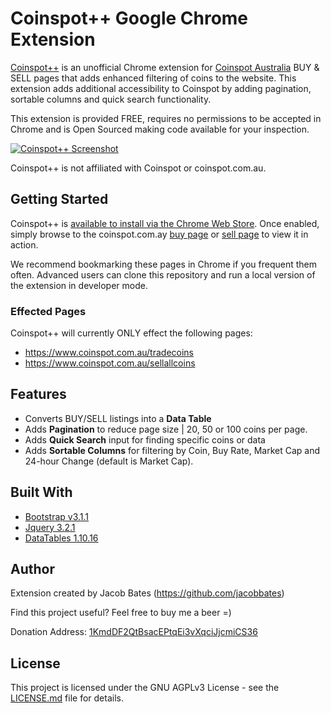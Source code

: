 # Coinspot++ Google Chrome Extension

[Coinspot++](https://github.com/jacobbates/coinspotplusplus/) is an unofficial Chrome extension for [Coinspot Australia](https://coinspot.com.au) BUY & SELL pages that adds enhanced filtering of coins to the website. This extension adds additional accessibility to Coinspot by adding pagination, sortable columns and quick search functionality.

This extension is provided FREE, requires no permissions to be accepted in Chrome and is Open Sourced making code available for your inspection.

[![Coinspot++ Screenshot](https://lh3.googleusercontent.com/j89VXVr8fA3FM6aqX_6q5H5BIIpi4Sslws7wtb5Tl-G-Pn5qJav3jMEBY0JJyPQaH13vLkYuhA=w640-h400-e365)](https://chrome.google.com/webstore/detail/coinspot%20%20/kkhjbgfpkliinnoaibhkcifeddpechfc)

Coinspot++ is not affiliated with Coinspot or coinspot.com.au.

## Getting Started

Coinspot++ is [available to install via the Chrome Web Store](https://chrome.google.com/webstore/detail/coinspot%20%20/kkhjbgfpkliinnoaibhkcifeddpechfc). Once enabled, simply browse to the coinspot.com.ay [buy page](https://www.coinspot.com.au/tradecoins) or [sell page](https://www.coinspot.com.au/sellallcoins) to view it in action.

We recommend bookmarking these pages in Chrome if you frequent them often. Advanced users can clone this repository and run a local version of the extension in developer mode.

### Effected Pages

Coinspot++ will currently ONLY effect the following pages:
* https://www.coinspot.com.au/tradecoins
* https://www.coinspot.com.au/sellallcoins

## Features

* Converts BUY/SELL listings into a **Data Table**
* Adds **Pagination** to reduce page size | 20, 50 or 100 coins per page.
* Adds **Quick Search** input for finding specific coins or data
* Adds **Sortable Columns** for filtering by Coin, Buy Rate, Market Cap and 24-hour Change (default is Market Cap).

## Built With

* [Bootstrap v3.1.1](http://getbootstrap.com)
* [Jquery 3.2.1](https://jquery.com/)
* [DataTables 1.10.16](https://datatables.net/)

## Author

Extension created by Jacob Bates (https://github.com/jacobbates)

Find this project useful? Feel free to buy me a beer =)

Donation Address: [1KmdDF2QtBsacEPtqEi3vXqciJjcmiCS36](https://blockchain.info/address/1KmdDF2QtBsacEPtqEi3vXqciJjcmiCS36)

## License

This project is licensed under the GNU AGPLv3 License - see the [LICENSE.md](LICENSE.md) file for details.
